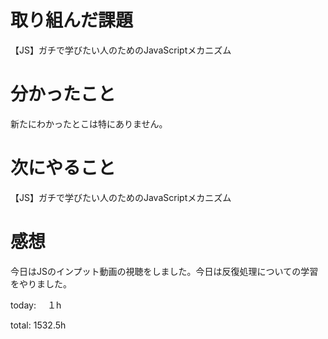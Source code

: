 # 取り組んだ課題
【JS】ガチで学びたい人のためのJavaScriptメカニズム

# 分かったこと 
新たにわかったとこは特にありません。
# 次にやること
【JS】ガチで学びたい人のためのJavaScriptメカニズム

# 感想 
今日はJSのインプット動画の視聴をしました。今日は反復処理についての学習をやりました。

today: 　１h

total: 1532.5h
